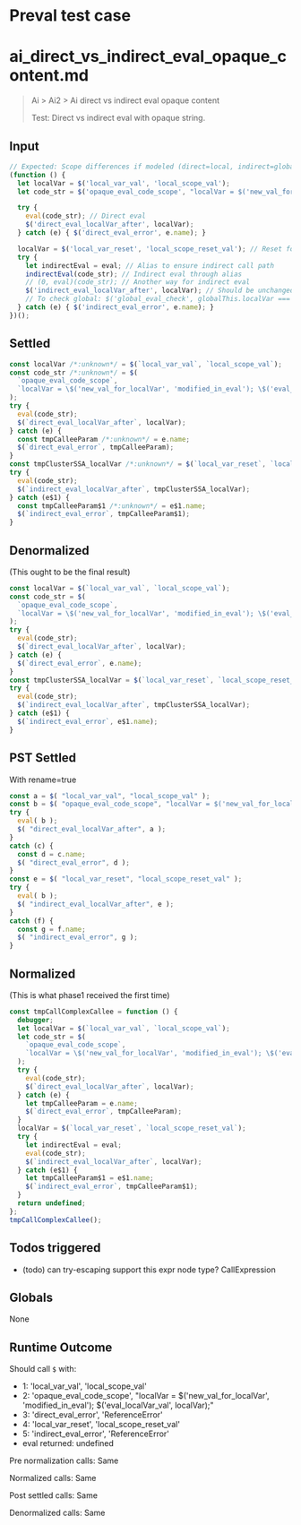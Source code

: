 # Preval test case

# ai_direct_vs_indirect_eval_opaque_content.md

> Ai > Ai2 > Ai direct vs indirect eval opaque content
>
> Test: Direct vs indirect eval with opaque string.

## Input

`````js filename=intro
// Expected: Scope differences if modeled (direct=local, indirect=global). Preval may not distinguish.
(function () {
  let localVar = $('local_var_val', 'local_scope_val');
  let code_str = $('opaque_eval_code_scope', "localVar = $('new_val_for_localVar', 'modified_in_eval'); $('eval_localVar_val', localVar);");

  try {
    eval(code_str); // Direct eval
    $('direct_eval_localVar_after', localVar);
  } catch (e) { $('direct_eval_error', e.name); }

  localVar = $('local_var_reset', 'local_scope_reset_val'); // Reset for indirect eval test
  try {
    let indirectEval = eval; // Alias to ensure indirect call path
    indirectEval(code_str); // Indirect eval through alias
    // (0, eval)(code_str); // Another way for indirect eval
    $('indirect_eval_localVar_after', localVar); // Should be unchanged if indirect eval targets global
    // To check global: $('global_eval_check', globalThis.localVar === 'modified_in_eval');
  } catch (e) { $('indirect_eval_error', e.name); }
})();
`````


## Settled


`````js filename=intro
const localVar /*:unknown*/ = $(`local_var_val`, `local_scope_val`);
const code_str /*:unknown*/ = $(
  `opaque_eval_code_scope`,
  `localVar = \$('new_val_for_localVar', 'modified_in_eval'); \$('eval_localVar_val', localVar);`,
);
try {
  eval(code_str);
  $(`direct_eval_localVar_after`, localVar);
} catch (e) {
  const tmpCalleeParam /*:unknown*/ = e.name;
  $(`direct_eval_error`, tmpCalleeParam);
}
const tmpClusterSSA_localVar /*:unknown*/ = $(`local_var_reset`, `local_scope_reset_val`);
try {
  eval(code_str);
  $(`indirect_eval_localVar_after`, tmpClusterSSA_localVar);
} catch (e$1) {
  const tmpCalleeParam$1 /*:unknown*/ = e$1.name;
  $(`indirect_eval_error`, tmpCalleeParam$1);
}
`````


## Denormalized
(This ought to be the final result)

`````js filename=intro
const localVar = $(`local_var_val`, `local_scope_val`);
const code_str = $(
  `opaque_eval_code_scope`,
  `localVar = \$('new_val_for_localVar', 'modified_in_eval'); \$('eval_localVar_val', localVar);`,
);
try {
  eval(code_str);
  $(`direct_eval_localVar_after`, localVar);
} catch (e) {
  $(`direct_eval_error`, e.name);
}
const tmpClusterSSA_localVar = $(`local_var_reset`, `local_scope_reset_val`);
try {
  eval(code_str);
  $(`indirect_eval_localVar_after`, tmpClusterSSA_localVar);
} catch (e$1) {
  $(`indirect_eval_error`, e$1.name);
}
`````


## PST Settled
With rename=true

`````js filename=intro
const a = $( "local_var_val", "local_scope_val" );
const b = $( "opaque_eval_code_scope", "localVar = $('new_val_for_localVar', 'modified_in_eval'); $('eval_localVar_val', localVar);" );
try {
  eval( b );
  $( "direct_eval_localVar_after", a );
}
catch (c) {
  const d = c.name;
  $( "direct_eval_error", d );
}
const e = $( "local_var_reset", "local_scope_reset_val" );
try {
  eval( b );
  $( "indirect_eval_localVar_after", e );
}
catch (f) {
  const g = f.name;
  $( "indirect_eval_error", g );
}
`````


## Normalized
(This is what phase1 received the first time)

`````js filename=intro
const tmpCallComplexCallee = function () {
  debugger;
  let localVar = $(`local_var_val`, `local_scope_val`);
  let code_str = $(
    `opaque_eval_code_scope`,
    `localVar = \$('new_val_for_localVar', 'modified_in_eval'); \$('eval_localVar_val', localVar);`,
  );
  try {
    eval(code_str);
    $(`direct_eval_localVar_after`, localVar);
  } catch (e) {
    let tmpCalleeParam = e.name;
    $(`direct_eval_error`, tmpCalleeParam);
  }
  localVar = $(`local_var_reset`, `local_scope_reset_val`);
  try {
    let indirectEval = eval;
    eval(code_str);
    $(`indirect_eval_localVar_after`, localVar);
  } catch (e$1) {
    let tmpCalleeParam$1 = e$1.name;
    $(`indirect_eval_error`, tmpCalleeParam$1);
  }
  return undefined;
};
tmpCallComplexCallee();
`````


## Todos triggered


- (todo) can try-escaping support this expr node type? CallExpression


## Globals


None


## Runtime Outcome


Should call `$` with:
 - 1: 'local_var_val', 'local_scope_val'
 - 2: 'opaque_eval_code_scope', "localVar = $('new_val_for_localVar', 'modified_in_eval'); $('eval_localVar_val', localVar);"
 - 3: 'direct_eval_error', 'ReferenceError'
 - 4: 'local_var_reset', 'local_scope_reset_val'
 - 5: 'indirect_eval_error', 'ReferenceError'
 - eval returned: undefined

Pre normalization calls: Same

Normalized calls: Same

Post settled calls: Same

Denormalized calls: Same
